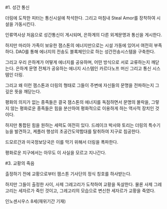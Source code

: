 #1. 성간 통신

더링에 도착한 피터는 통신시설에 착석한다.
그리고 마침내 Steal Amor를 장착하여 시설을 가동시킨다.

인류역사상 처음으로 성간통신이 게시되며, 은하계의 다른 외계문명과 통신을 게시한다.

하지만 마리아 가족이 보유한 잼스톤의 에너지만으로는 시설 가동에 있어서 여전히 부족하다.
DAO를 통해 에너지의 전송도 블록체인으로 하는 성간전송시스템을 구축한다.

그리고 우리 은하계가 어떻게 에너지를 공유하며, 어떤 방식으로 서로 교류하는지 깨닫는다.
은하계 문명 전체가 공유하는 에너지 시스템인 카르다노프 머신
그리고 통신 시스템인 더링.

그리고 왜 이런 잼스톤과 더링의 형태로 그들이 주변에 자신들의 문명을 전파하는지 그 깊은 뜻을 깨닫는다.

평화의 의지가 없는 종족들은 결국 잼스톤의 에너지를 독점하면서 문명의 몰락을, 그렇지 않는 평화로운 종족들은 힘을 분산하여 평화적으로 이용하게 하는 역사적 장치인 것이다.

하지만 통합된 힘을 원하는 세력도 여전히 있다.
드레이크 박사와 토리는 더링의 특수기능을 발견하고, 케플러 행성의 초공간도약함대를 탈취하여 지구로 침공한다.

드모르간과 미국정보당국은 이를 막기 위해서 더링을 폭파한다.

평화로운 지구에서는 아무도 이 사실을 모르고 지나간다.


#3. 교황의 죽음

출정하기 전에 교황으로부터 잼스톤 기사단의 정식 칭호를 하사받는다.

하지만 그들이 출정한 사이, 사제 그레고리가 도착하여 교황을 독살한다.
물론 사제 그레고리는 세자르가 죽인 것이고, 
그레고리의 모습으로 변신한 세자르가 교황을 죽였다. 

인노센시우스 8세(재위기간 기재)
